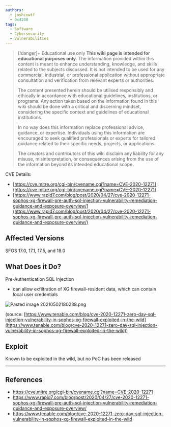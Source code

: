 ```yaml
---
authors: 
  - joshiewtf
  - 0x4248
tags:
  - Software
  - Cybersecurity
  - Vulnerabilities
---
```

> [!danger]+ Educational use only
> **This wiki page is intended for educational purposes only**. The information provided within this content is meant to enhance understanding, knowledge, and skills related to the subjects discussed. It is not intended to be used for any commercial, industrial, or professional application without appropriate consultation and verification from relevant experts or authorities.
> 
 >The content presented herein should be utilised responsibly and ethically in accordance with educational guidelines, institutions, or programs. Any action taken based on the information found in this wiki should be done with a critical and discerning mindset, considering the specific context and guidelines of educational institutions.
>
> In no way does this information replace professional advice, guidance, or expertise. Individuals using this information are encouraged to seek qualified professionals or experts for tailored guidance related to their specific needs, projects, or applications.
> 
> The creators and contributors of this wiki disclaim any liability for any misuse, misinterpretation, or consequences arising from the use of the information beyond its intended educational scope.

CVE Details:
- [https://cve.mitre.org/cgi-bin/cvename.cgi?name=CVE-2020-12271](https://cve.mitre.org/cgi-bin/cvename.cgi?name=CVE-2020-12271)
- [https://www.rapid7.com/blog/post/2020/04/27/cve-2020-12271-sophos-xg-firewall-pre-auth-sql-injection-vulnerability-remediation-guidance-and-exposure-overview/](https://www.rapid7.com/blog/post/2020/04/27/cve-2020-12271-sophos-xg-firewall-pre-auth-sql-injection-vulnerability-remediation-guidance-and-exposure-overview/)

## Affected Versions

SFOS 17.0, 17.1, 17.5, and 18.0

## What Does it Do?

Pre-Authentication SQL Injection

- can allow exfiltration of XG firewall-resident data, which can contain local user credentials

![Pasted image 20210502180238.png](app://17d051f683805ac3cf39ca515ec7afd9f70c/C:/Users/Josh/Documents/cybsec-notes/Attachments/Pasted%20image%2020210502180238.png?1697649049471)

(source: [https://www.tenable.com/blog/cve-2020-12271-zero-day-sql-injection-vulnerability-in-sophos-xg-firewall-exploited-in-the-wild](https://www.tenable.com/blog/cve-2020-12271-zero-day-sql-injection-vulnerability-in-sophos-xg-firewall-exploited-in-the-wild))

## Exploit

Known to be exploited in the wild, but no PoC has been released

---
## References

- https://cve.mitre.org/cgi-bin/cvename.cgi?name=CVE-2020-12271
- https://www.rapid7.com/blog/post/2020/04/27/cve-2020-12271-sophos-xg-firewall-pre-auth-sql-injection-vulnerability-remediation-guidance-and-exposure-overview/
- https://www.tenable.com/blog/cve-2020-12271-zero-day-sql-injection-vulnerability-in-sophos-xg-firewall-exploited-in-the-wild